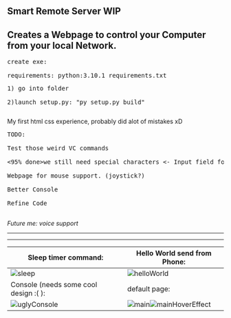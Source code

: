 Smart Remote Server WIP
---------------------------------------------------------------------
Creates a Webpage to control your Computer from your local Network.
---------------------------------------------------------------------

<pre>create exe:<br>  
requirements: python:3.10.1 requirements.txt
<pre>1) go into folder <br>
2)launch setup.py: "py setup.py build"</pre></pre>


My first html css experience, probably did alot of mistakes xD <br>
<pre>
TODO:<br>
Test those weird VC commands<br>
<95% done>we still need special characters <- Input field for Controller (search)<br>
Webpage for mouse support. (joystick?)<br>
Better Console<br>
Refine Code<br>
</pre>
*Future me: voice support*

---------------------------------------------------------------------

---------------------------------------------------------------------
| Sleep timer command: | Hello World send from Phone: |
|----------------------|------------------------------|
|![sleep](https://user-images.githubusercontent.com/45294596/159588605-4e673e72-4c18-492b-8548-38b3294bdc0a.png)|![helloWorld](https://user-images.githubusercontent.com/45294596/159589137-752d4f37-b30f-4567-b1e1-00e108b1f724.png)|
|Console (needs some cool design :( ): | default page: |
|![uglyConsole](https://user-images.githubusercontent.com/45294596/159588613-d44aa9e1-6bcd-420f-a32f-18350d0c6313.png) | ![main](https://user-images.githubusercontent.com/45294596/159588593-df51131e-e351-4bfb-ab48-32e207e33c77.png)![mainHoverEffect](https://user-images.githubusercontent.com/45294596/159589356-6cbc73f5-62af-44ee-b562-b339f222c9a4.png)|


